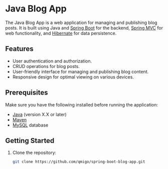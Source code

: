 # Java Blog App

The Java Blog App is a web application for managing and publishing blog posts. It is built using Java and [Spring Boot](https://spring.io/projects/spring-boot) for the backend, [Spring MVC](https://docs.spring.io/spring-framework/docs/current/reference/html/web.html) for web functionality, and [Hibernate](https://hibernate.org/) for data persistence.

## Features

- User authentication and authorization.
- CRUD operations for blog posts.
- User-friendly interface for managing and publishing blog content.
- Responsive design for optimal viewing on various devices.

## Prerequisites

Make sure you have the following installed before running the application:

- [Java](https://www.oracle.com/java/technologies/javase-downloads.html) (version X.X or later)
- [Maven](https://maven.apache.org/download.cgi)
- [MySQL](https://dev.mysql.com/downloads/) database

## Getting Started

1. Clone the repository:

   ```bash
   git clone https://github.com/qmigo/spring-boot-blog-app.git
